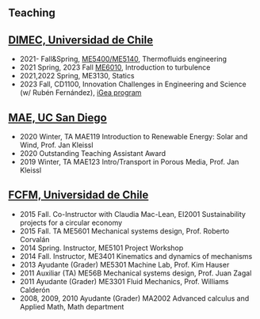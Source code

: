 ## Teaching

## [DIMEC, Universidad de Chile](http://www.dimec.uchile.cl/)
* 2021- Fall&Spring, [ME5400/ME5140](termofluidos.md), Thermofluids engineering
* 2021 Spring, 2023 Fall [ME6010](introturbulencia.md), Introduction to turbulence
* 2021,2022 Spring, ME3130, Statics
* 2023 Fall, CD1100, Innovation Challenges in Engineering and Science (w/ Rubén Fernández), [iGea program](https://helice.ing.uchile.cl/igea/) 

## [MAE, UC San Diego](http://mae.ucsd.edu)
* 2020 Winter, TA MAE119 Introduction to Renewable Energy: Solar and Wind, Prof. Jan Kleissl
* 2020 Outstanding Teaching Assistant Award
* 2019 Winter, TA MAE123 Intro/Transport in Porous Media, Prof. Jan Kleissl

## [FCFM, Universidad de Chile](http://ingenieria.uchile.cl/)
* 2015 Fall. Co-Instructor with Claudia Mac-Lean, EI2001 Sustainability projects for a circular economy
* 2015 Fall. TA ME5601 Mechanical systems design, Prof. Roberto Corvalán
* 2014 Spring. Instructor, ME5101 Project Workshop
* 2014 Fall. Instructor, ME3401 Kinematics and dynamics of mechanisms
* 2013 Ayudante (Grader) ME5301 Machine Lab, Prof. Kim Hauser
* 2011 Auxiliar (TA) ME56B Mechanical systems design, Prof. Juan Zagal
* 2011 Ayudante (Grader) ME3301 Fluid Mechanics, Prof. Williams Calderón
* 2008, 2009, 2010 Ayudante (Grader) MA2002 Advanced calculus and Applied Math, Math department
